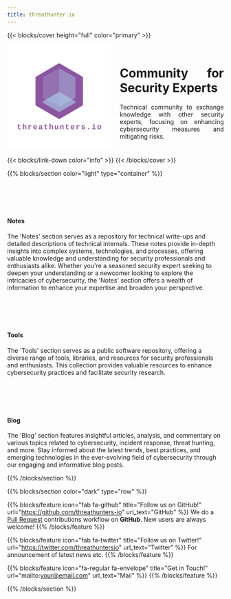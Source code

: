 ```yaml
---
title: threathunter.io
---
```


{{< blocks/cover height="full" color="primary" >}}
<div style="display: flex; align-items: center;">
    <div style="flex: 1; margin-right: 20px;">
        <img src="images/logo_transparent.png" alt="Description of the image" style="max-width: 100%; height: auto;">
    </div>
    <div style="flex: 1; text-align: justify;">
        <h1>Community for Security Experts</h1>
        <p>Technical community to exchange knowledge with other security experts, focusing on enhancing cybersecurity measures and mitigating risks.</p>
    </div>
</div>

{{< blocks/link-down color="info" >}}
{{< /blocks/cover >}}


{{% blocks/section color="light" type="container" %}}
<div class="body-container push-up">
  <div class="container">
    <div class="row">
      <div class="col-lg-4">        
        <div class="card-shadow; align-items: top; padding: 10px;">
          <i class="fa-solid fa-clipboard" style="font-size: 50px; margin-right: 30px;"></i>
          <h4 class="section-text-bold">Notes</h4>
          <p class="section-text">
           The 'Notes' section serves as a repository for technical write-ups and detailed descriptions of technical internals. These notes provide in-depth insights into complex systems, technologies, and processes, offering valuable knowledge and understanding for security professionals and enthusiasts alike. Whether you're a seasoned security expert seeking to deepen your understanding or a newcomer looking to explore the intricacies of cybersecurity, the 'Notes' section offers a wealth of information to enhance your expertise and broaden your perspective.
          </p>
        </div>
      </div>
      <div class="col-lg-4">  
        <div class="card-shadow; align-items: top; padding: 10px;">
        <i class="fa-solid fa-gear" style="font-size: 50px; margin-right: 30px;"></i>
          <h4 class="section-text-bold">Tools</h4>
          <p class="section-text">
            The 'Tools' section serves as a public software repository, offering a diverse range of tools, libraries, and resources for security professionals and enthusiasts. This collection provides valuable resources to enhance cybersecurity practices and facilitate security research.
          </p>
        </div>
      </div>
      <div class="col-lg-4">        
        <div class="card-shadow; align-items: top; padding: 10px;">
        <i class="fa-brands fa-blogger" style="font-size: 50px; margin-right: 30px;"></i>
          <h4 class="section-text-bold">Blog</h4>
          <p class="section-text">
            The 'Blog' section features insightful articles, analysis, and commentary on various topics related to cybersecurity, incident response, threat hunting, and more. Stay informed about the latest trends, best practices, and emerging technologies in the ever-evolving field of cybersecurity through our engaging and informative blog posts.
          </p>
        </div>
      </div>
    </div>
  </div>
</div>
{{% /blocks/section %}}

{{% blocks/section color="dark" type="row" %}}

{{% blocks/feature icon="fab fa-github" title="Follow us on GitHub!" url="https://github.com/threathunters-io" url_text="GitHub" %}}
We do a [Pull Request](https://github.com/google/docsy-example/pulls) contributions workflow on **GitHub**. New users are always welcome!
{{% /blocks/feature %}}

{{% blocks/feature icon="fab fa-twitter" title="Follow us on Twitter!" url="https://twitter.com/threathuntersio" url_text="Twitter" %}}
For announcement of latest news etc.
{{% /blocks/feature %}}

{{% blocks/feature icon="fa-regular fa-envelope" title="Get in Touch!" url="mailto:your@email.com" url_text="Mail" %}}
{{% /blocks/feature %}}

{{% /blocks/section %}}
